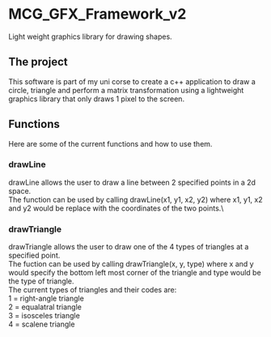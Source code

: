 # MCG_GFX_Framework_v2
 Light weight graphics library for drawing shapes.
 
## The project
This software is part of my uni corse to create a c++ application to draw a circle, triangle and perform a matrix transformation using a lightweight graphics library that only draws 1 pixel to the screen.
 
## Functions
Here are some of the current functions and how to use them.

### drawLine
drawLine allows the user to draw a line between 2 specified points in a 2d space.\
The function can be used by calling drawLine(x1, y1, x2, y2) where x1, y1, x2 and y2 would be replace with the coordinates of the two points.\

### drawTriangle
drawTriangle allows the user to draw one of the 4 types of triangles at a specified point.\
The fuction can be used by calling drawTriangle(x, y, type) where x and y would specify the bottom left most corner of the triangle and type would be the type of triangle.\
The current types of triangles and their codes are:\
1 = right-angle triangle\
2 = equalatral triangle\
3 = isosceles triangle\
4 = scalene triangle
